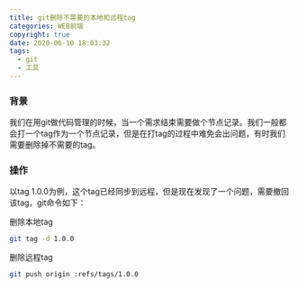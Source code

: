 ```yaml
---
title: git删除不需要的本地和远程tag
categories: WEB前端
copyright: true
date: 2020-06-10 18:03:32
tags:
  - git
  - 工具
---
```


### 背景
我们在用git做代码管理的时候，当一个需求结束需要做个节点记录。我们一般都会打一个tag作为一个节点记录，但是在打tag的过程中难免会出问题，有时我们需要删除掉不需要的tag。<!--more-->

### 操作
以tag 1.0.0为例，这个tag已经同步到远程，但是现在发现了一个问题，需要撤回该tag，git命令如下：

删除本地tag

```bash
git tag -d 1.0.0
```

删除远程tag

```bash
git push origin :refs/tags/1.0.0
```
